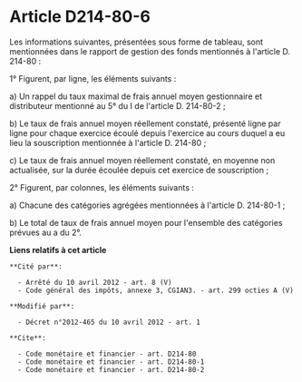 # Article D214-80-6

Les informations suivantes, présentées sous forme de tableau, sont mentionnées dans le rapport de gestion des fonds
mentionnés à l'article D. 214-80 : 

1° Figurent, par ligne, les éléments suivants : 

a) Un rappel du taux maximal de frais annuel moyen gestionnaire et distributeur mentionné au 5° du I de l'article D.
214-80-2 ; 

b) Le taux de frais annuel moyen réellement constaté, présenté ligne par ligne pour chaque exercice écoulé depuis l'exercice
au cours duquel a eu lieu la souscription mentionnée à l'article D. 214-80 ; 

c) Le taux de frais annuel moyen réellement constaté, en moyenne non actualisée, sur la durée écoulée depuis cet exercice de
souscription ; 

2° Figurent, par colonnes, les éléments suivants : 

a) Chacune des catégories agrégées mentionnées à l'article D. 214-80-1 ; 

b) Le total de taux de frais annuel moyen pour l'ensemble des catégories prévues au a du 2°.

**Liens relatifs à cet article**

	**Cité par**:

	  - Arrêté du 10 avril 2012 - art. 8 (V)
	  - Code général des impôts, annexe 3, CGIAN3. - art. 299 octies A (V)

	**Modifié par**:

	  - Décret n°2012-465 du 10 avril 2012 - art. 1

	**Cite**:

	  - Code monétaire et financier - art. D214-80
	  - Code monétaire et financier - art. D214-80-1
	  - Code monétaire et financier - art. D214-80-2

